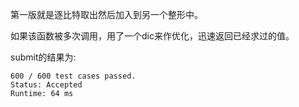 第一版就是逐比特取出然后加入到另一个整形中。

如果该函数被多次调用，用了一个dic来作优化，迅速返回已经求过的值。

submit的结果为:
```
600 / 600 test cases passed.
Status: Accepted
Runtime: 64 ms
```
